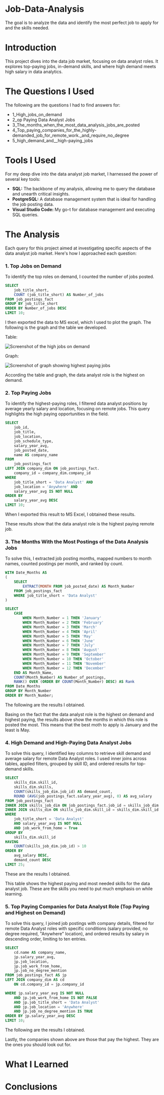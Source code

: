 # Job-Data-Analysis
The goal is to analyze the data and identify the most perfect job to apply for and the skills needed.

# Introduction
This project dives into the data job market, focusing on data analyst roles. It explores top-paying jobs, in-demand skills, and where high demand meets high salary in data analytics.

# The Questions I Used
The following are the questions I had to find answers for:
- 1_High_jobs_on_demand
- 2_op Paying Data Analyst Jobs
- 3_The_months_when_the_most_data_analysis_jobs_are_posted
- 4_Top_paying_companies_for_the_highly-demanded_job_for_remote_work._and_require_no_degree
- 5_high_demand_and__high-paying_jobs

# Tools I Used
For my deep dive into the data analyst job market, I harnessed the power of several key tools:
- **SQL:** The backbone of my analysis, allowing me to query the database and unearth critical insights.
- **PostgreSQL:** A database management system that is ideal for handling the job posting data.
- **Visual Studio Code:** My go-t for database management and executing SQL queries.  

# The Analysis
Each query for this project aimed at investigating specific aspects of the data analyst job market. Here's how I approached each question:

### 1. Top Jobs on Demand
To identify the top roles on demand, I counted the number of jobs posted.

``` sql
SELECT 
    job_title_short,
    COUNT (job_title_short) AS Number_of_jobs
FROM job_postings_fact
GROUP BY job_title_short
ORDER BY Number_of_jobs DESC
LIMIT 10;
```
I then exported the data to MS excel, which I used to plot the graph. The following is the graph and the table we developed.

Table:

![Screenshot of the high jobs on demand](https://github.com/user-attachments/assets/7aada320-b7cf-4927-86ff-79cc2e45eec1)

Graph:

![Screenshot of graph showing highest paying jobs](https://github.com/user-attachments/assets/e677611f-0a7e-4ff6-b136-bb574d1fe521)


According the table and graph, the data analyst role is the highest on demand.

### 2. Top Paying Jobs
To identify the highest-paying roles, I filtered data analyst positions by average yearly salary and location, focusing on remote jobs. This query highlights the high paying opportunities in the field.
``` sql
SELECT
    job_id,
    job_title,
    job_location,
    job_schedule_type,
    salary_year_avg,
    job_posted_date,
    name AS company_name
FROM
    job_postings_fact
LEFT JOIN company_dim ON job_postings_fact.
    company_id = company_dim.company_id
WHERE
    job_title_short = 'Data Analyst' AND
    job_location = 'Anywhere' AND
    salary_year_avg IS NOT NULL
ORDER BY
    salary_year_avg DESC
LIMIT 10;
```

When I exported this result to MS Excel, I obtained these results.


These results show that the data analyst role is the highest paying remote job.

### 3. The Months With the Most Postings of the Data Analysis Jobs
To solve this, I extracted job posting months, mapped numbers to month names, counted postings per month, and ranked by count.

``` sql
WITH Date_Months AS
(
    SELECT 
        EXTRACT(MONTH FROM job_posted_date) AS Month_Number
    FROM job_postings_fact
    WHERE job_title_short = 'Data Analyst'
)

SELECT 
    CASE 
        WHEN Month_Number = 1 THEN 'January'
        WHEN Month_Number = 2 THEN 'February'
        WHEN Month_Number = 3 THEN 'March'
        WHEN Month_Number = 4 THEN 'April'
        WHEN Month_Number = 5 THEN 'May'
        WHEN Month_Number = 6 THEN 'June'
        WHEN Month_Number = 7 THEN 'July'
        WHEN Month_Number = 8 THEN 'August'
        WHEN Month_Number = 9 THEN 'September'
        WHEN Month_Number = 10 THEN 'October'
        WHEN Month_Number = 11 THEN 'November'
        WHEN Month_Number = 12 THEN 'December'
    END AS Month_Name,
    COUNT(Month_Number) AS Number_of_postings,
    RANK() OVER (ORDER BY COUNT(Month_Number) DESC) AS Rank
FROM Date_Months
GROUP BY Month_Number
ORDER BY Month_Number;
```
The following are the results I obtained.


Basing on the fact that the data analyst role is the highest on demand and highest paying, the results above show the months in which this role is posted the most. This means that the best moth to apply is January and the least is May.

### 4. High Demand and High-Paying Data Analyst Jobs
To solve this query, I identified key columns to retrieve skill demand and average salary for remote Data Analyst roles. I used inner joins across tables, applied filters, grouped by skill ID, and ordered results for top-demand skills.

```sql
SELECT
    skills_dim.skill_id,
    skills_dim.skills,
    COUNT(skills_job_dim.job_id) AS demand_count,
    ROUND (AVG(job_postings_fact.salary_year_avg), 0) AS avg_salary
FROM job_postings_fact
INNER JOIN skills_job_dim ON job_postings_fact.job_id = skills_job_dim.job_id
INNER JOIN skills_dim ON skills_job_dim.skill_id = skills_dim.skill_id
WHERE
    job_title_short = 'Data Analyst'
    AND salary_year_avg IS NOT NULL
    AND job_work_from_home = True
GROUP BY
    skills_dim.skill_id
HAVING
    COUNT(skills_job_dim.job_id) > 10
ORDER BY
    avg_salary DESC,
    demand_count DESC
LIMIT 25;
```
These are the results I obtained.


This table shows the highest paying and most needed skills for the data analyst job. These are the skills you need to put much emphasis on while learning.

### 5. Top Paying Companies for Data Analyst Role (Top Paying and Highest on Demand)
To solve this query, I joined job postings with company details, filtered for remote Data Analyst roles with specific conditions (salary provided, no degree required, "Anywhere" location), and ordered results by salary in descending order, limiting to ten entries.

```sql
SELECT 
    cd.name AS company_name,
    jp.salary_year_avg,
    jp.job_location,
    jp.job_work_from_home,
    jp.job_no_degree_mention
FROM job_postings_fact AS jp
LEFT JOIN company_dim AS cd
    ON cd.company_id = jp.company_id

WHERE jp.salary_year_avg IS NOT NULL 
    AND jp.job_work_from_home IS NOT FALSE 
    AND jp.job_title_short = 'Data Analyst'
    AND jp.job_location = 'Anywhere'
    AND jp.job_no_degree_mention IS TRUE
ORDER BY jp.salary_year_avg DESC
LIMIT 10;
```
The following are the results I obtained.


Lastly, the companies shown above are those that pay the highest. They are the ones you should look out for.


# What I Learned


# Conclusions
